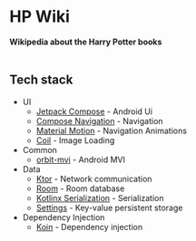 <h1>HP Wiki</h1>

<div>
  <strong>Wikipedia about the Harry Potter books</strong>
</div>

<br />

## Tech stack
- UI
    - [Jetpack Compose](https://developer.android.com/jetpack/compose) - Android Ui
    - [Compose Navigation](https://developer.android.com/develop/ui/compose/navigation) - Navigation
    - [Material Motion](https://github.com/fornewid/material-motion-compose) - Navigation Animations
    - [Coil](https://github.com/coil-kt/coil) - Image Loading
- Common
    - [orbit-mvi](https://github.com/orbit-mvi/orbit-mvi) - Android MVI
- Data
    - [Ktor](https://ktor.io/docs/welcome.html) - Network communication
    - [Room](https://developer.android.com/training/data-storage/room) - Room database
    - [Kotlinx Serialization](https://github.com/Kotlin/kotlinx.serialization) - Serialization
    - [Settings](https://github.com/russhwolf/multiplatform-settings) - Key-value persistent storage
- Dependency Injection
    - [Koin](https://insert-koin.io) - Dependency injection
